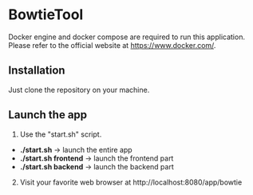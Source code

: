 # BowtieTool

Docker engine and docker compose are required to run this application. Please refer to the official website at https://www.docker.com/.

## Installation

Just clone the repository on your machine.

## Launch the app

1. Use the "start.sh" script.
- **./start.sh** -> launch the entire app
- **./start.sh frontend** -> launch the frontend part
- **./start.sh backend** -> launch the backend part
2. Visit your favorite web browser at http://localhost:8080/app/bowtie
